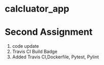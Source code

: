 # calcluator_app

# Second Assignment

1. code update
2. Travis CI Build Badge 
3. Added Travis CI,Dockerfile, Pytest, Pylint